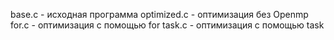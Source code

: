 base.c - исходная программа
optimized.c - оптимизация без Openmp
for.c - оптимизация с помощью for
task.c - оптимизация с помощью task
